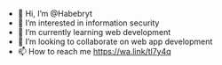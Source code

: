 - 👋 Hi, I’m @Habebryt
- 👀 I’m interested in information security
- 🌱 I’m currently learning web development
- 💞️ I’m looking to collaborate on web app development
- 📫 How to reach me https://wa.link/tl7y4q

<!---
Habebryt/Habebryt is a ✨ special ✨ repository because its `README.md` (this file) appears on your GitHub profile.
You can click the Preview link to take a look at your changes.
--->
